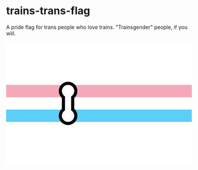 # trains-trans-flag
A pride flag for trans people who love trains. "Trainsgender" people, if you will.

![A flag with a long horizontal pink stripe a slightly above a long horizontal blue stripe on a white background. Slightly left of center, the stripes are joined by a transfer bubble from a subway map.](trains-trans-flag.png)
